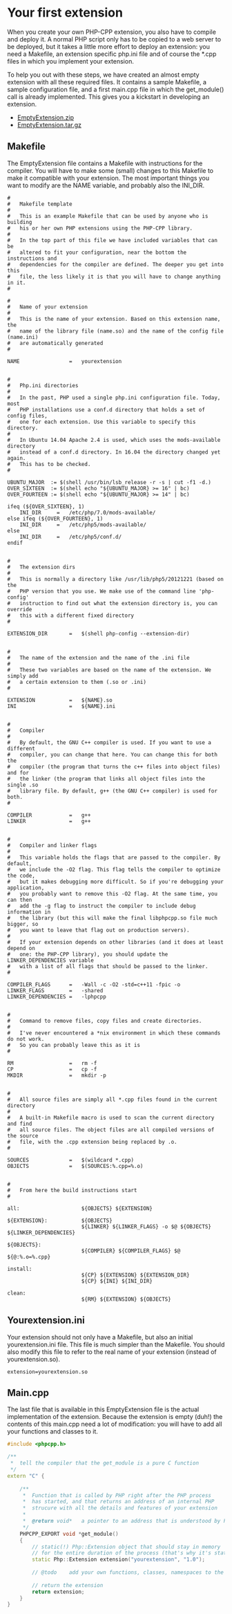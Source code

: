 # Your first extension

When you create your own PHP-CPP extension, you also have to compile and
deploy it. A normal PHP script only has to be copied to a web server to be 
deployed, but it takes a little more effort to deploy an extension: you need
a Makefile, an extension specific php.ini file and of course the *.cpp files
in which you implement your extension.

To help you out with these steps, we have created an almost empty extension with 
all these required files. It contains a sample Makefile, a sample configuration 
file, and a first main.cpp file in which the get_module() call is already 
implemented. This gives you a kickstart in developing an extension.

* [EmptyExtension.zip](http://www.php-cpp.com/EmptyExtension.zip)
* [EmptyExtension.tar.gz](http://www.php-cpp.com/EmptyExtension.tar.gz)


## Makefile

The EmptyExtension file contains a Makefile with instructions for the compiler.
You will have to make some (small) changes to this Makefile to make it compatible
with your extension. The most important things you want to modify are the NAME
variable, and probably also the INI_DIR.

```
#
#   Makefile template
#
#   This is an example Makefile that can be used by anyone who is building
#   his or her own PHP extensions using the PHP-CPP library. 
#
#   In the top part of this file we have included variables that can be
#   altered to fit your configuration, near the bottom the instructions and
#   dependencies for the compiler are defined. The deeper you get into this
#   file, the less likely it is that you will have to change anything in it.
#

#
#   Name of your extension
#
#   This is the name of your extension. Based on this extension name, the
#   name of the library file (name.so) and the name of the config file (name.ini)
#   are automatically generated
#

NAME                =   yourextension


#
#   Php.ini directories
#
#   In the past, PHP used a single php.ini configuration file. Today, most
#   PHP installations use a conf.d directory that holds a set of config files,
#   one for each extension. Use this variable to specify this directory.
#
#	In Ubuntu 14.04 Apache 2.4 is used, which uses the mods-available directory
# 	instead of a conf.d directory. In 16.04 the directory changed yet again.
#   This has to be checked.
#

UBUNTU_MAJOR  := $(shell /usr/bin/lsb_release -r -s | cut -f1 -d.)
OVER_SIXTEEN  := $(shell echo "${UBUNTU_MAJOR} >= 16" | bc)
OVER_FOURTEEN := $(shell echo "${UBUNTU_MAJOR} >= 14" | bc)

ifeq (${OVER_SIXTEEN}, 1)
	INI_DIR		=	/etc/php/7.0/mods-available/
else ifeq (${OVER_FOURTEEN}, 1)
	INI_DIR		=	/etc/php5/mods-available/
else
	INI_DIR		=	/etc/php5/conf.d/
endif


#
#   The extension dirs
#
#   This is normally a directory like /usr/lib/php5/20121221 (based on the 
#   PHP version that you use. We make use of the command line 'php-config' 
#   instruction to find out what the extension directory is, you can override
#   this with a different fixed directory
#

EXTENSION_DIR       =   $(shell php-config --extension-dir)


#
#   The name of the extension and the name of the .ini file
#
#   These two variables are based on the name of the extension. We simply add
#   a certain extension to them (.so or .ini)
#

EXTENSION           =   ${NAME}.so
INI                 =   ${NAME}.ini


#
#   Compiler
#
#   By default, the GNU C++ compiler is used. If you want to use a different
#   compiler, you can change that here. You can change this for both the 
#   compiler (the program that turns the c++ files into object files) and for
#   the linker (the program that links all object files into the single .so
#   library file. By default, g++ (the GNU C++ compiler) is used for both.
#

COMPILER            =   g++
LINKER              =   g++


#
#   Compiler and linker flags
#
#   This variable holds the flags that are passed to the compiler. By default, 
#   we include the -O2 flag. This flag tells the compiler to optimize the code, 
#   but it makes debugging more difficult. So if you're debugging your application, 
#   you probably want to remove this -O2 flag. At the same time, you can then 
#   add the -g flag to instruct the compiler to include debug information in
#   the library (but this will make the final libphpcpp.so file much bigger, so
#   you want to leave that flag out on production servers).
#
#   If your extension depends on other libraries (and it does at least depend on
#   one: the PHP-CPP library), you should update the LINKER_DEPENDENCIES variable
#   with a list of all flags that should be passed to the linker.
#

COMPILER_FLAGS      =   -Wall -c -O2 -std=c++11 -fpic -o
LINKER_FLAGS        =   -shared
LINKER_DEPENDENCIES =   -lphpcpp


#
#   Command to remove files, copy files and create directories.
#
#   I've never encountered a *nix environment in which these commands do not work. 
#   So you can probably leave this as it is
#

RM                  =   rm -f
CP                  =   cp -f
MKDIR               =   mkdir -p


#
#   All source files are simply all *.cpp files found in the current directory
#
#   A built-in Makefile macro is used to scan the current directory and find 
#   all source files. The object files are all compiled versions of the source
#   file, with the .cpp extension being replaced by .o.
#

SOURCES             =   $(wildcard *.cpp)
OBJECTS             =   $(SOURCES:%.cpp=%.o)


#
#   From here the build instructions start
#

all:                    ${OBJECTS} ${EXTENSION}

${EXTENSION}:           ${OBJECTS}
                        ${LINKER} ${LINKER_FLAGS} -o $@ ${OBJECTS} ${LINKER_DEPENDENCIES}

${OBJECTS}:
                        ${COMPILER} ${COMPILER_FLAGS} $@ ${@:%.o=%.cpp}

install:        
                        ${CP} ${EXTENSION} ${EXTENSION_DIR}
                        ${CP} ${INI} ${INI_DIR}
                
clean:
                        ${RM} ${EXTENSION} ${OBJECTS}

```

## Yourextension.ini

Your extension should not only have a Makefile, but also an initial
yourextension.ini file. This file is much simpler than the Makefile. You
should also modify this file to refer to the real name of your extension
(instead of yourextension.so).

```
extension=yourextension.so
```

## Main.cpp

The last file that is available in this EmptyExtension file is the actual
implementation of the extension. Because the extension is empty (duh!) the
contents of this main.cpp need a lot of modification: you will have to add
all your functions and classes to it.

```cpp
#include <phpcpp.h>

/**
 *  tell the compiler that the get_module is a pure C function
 */
extern "C" {
    
    /**
     *  Function that is called by PHP right after the PHP process
     *  has started, and that returns an address of an internal PHP
     *  strucure with all the details and features of your extension
     *
     *  @return void*   a pointer to an address that is understood by PHP
     */
    PHPCPP_EXPORT void *get_module() 
    {
        // static(!) Php::Extension object that should stay in memory
        // for the entire duration of the process (that's why it's static)
        static Php::Extension extension("yourextension", "1.0");
        
        // @todo    add your own functions, classes, namespaces to the extension
        
        // return the extension
        return extension;
    }
}
```
